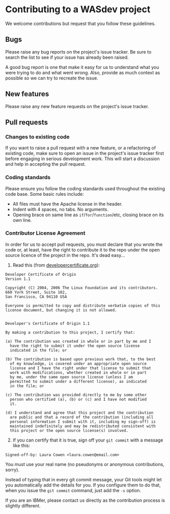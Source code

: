 # Contributing to a WASdev project

We welcome contributions but request that you follow these guidelines.

## Bugs

Please raise any bug reports on the project's issue tracker.
Be sure to search the list to see if your issue has already been raised.

A good bug report is one that make it easy for us to understand what you were trying to do and what went wrong. Also, provide as much context as possible so we can try to recreate the issue.

## New features

Please raise any new feature requests on the project's issue tracker.

## Pull requests

### Changes to existing code

If you want to raise a pull request with a new feature, or a refactoring of existing code, make sure to open an issue in the project's issue tracker first before engaging in serious development work. This will start a discussion and help in accepting the pull request.

### Coding standards

Please ensure you follow the coding standards used throughout the existing code base. Some basic rules include:

 - All files must have the Apache license in the header.
 - Indent with 4 spaces, no tabs. No arguments.
 - Opening brace on same line as `if`/`for`/`function`/etc, closing brace on its own line.

### Contributor License Agreement

In order for us to accept pull requests, you must declare that you wrote the code or, at least, have the right to contribute it to the repo under the open source licence of the project in the repo. It's dead easy...

1. Read this (from [developercertificate.org](http://developercertificate.org/)):

  ```
  Developer Certificate of Origin
Version 1.1

Copyright (C) 2004, 2006 The Linux Foundation and its contributors.
660 York Street, Suite 102,
San Francisco, CA 94110 USA

Everyone is permitted to copy and distribute verbatim copies of this
license document, but changing it is not allowed.


Developer's Certificate of Origin 1.1

By making a contribution to this project, I certify that:

(a) The contribution was created in whole or in part by me and I
    have the right to submit it under the open source license
    indicated in the file; or

(b) The contribution is based upon previous work that, to the best
    of my knowledge, is covered under an appropriate open source
    license and I have the right under that license to submit that
    work with modifications, whether created in whole or in part
    by me, under the same open source license (unless I am
    permitted to submit under a different license), as indicated
    in the file; or

(c) The contribution was provided directly to me by some other
    person who certified (a), (b) or (c) and I have not modified
    it.

(d) I understand and agree that this project and the contribution
    are public and that a record of the contribution (including all
    personal information I submit with it, including my sign-off) is
    maintained indefinitely and may be redistributed consistent with
    this project or the open source license(s) involved.
  ```

2. If you can certify that it is true, sign off your `git commit` with a message like this:
  ```
  Signed-off-by: Laura Cowen <laura.cowen@email.com>
  ```
  You must use your real name (no pseudonyms or anonymous contributions, sorry).
  
  Instead of typing that in every git commit message, your Git tools might let you automatically add the details for you. If you configure them to do that, when you issue the `git commit` command, just add the `-s` option.

If you are an IBMer, please contact us directly as the contribution process is
slightly different.
